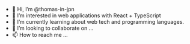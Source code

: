 - 👋 Hi, I’m @thomas-in-jpn
- 👀 I’m interested in web applications with React + TypeScript 
- 🌱 I’m currently learning about web tech and programming languages.
- 💞️ I’m looking to collaborate on ...
- 📫 How to reach me ...

<!---
toshinori-jpn/toshinori-jpn is a ✨ special ✨ repository because its `README.md` (this file) appears on your GitHub profile.
You can click the Preview link to take a look at your changes.
--->
